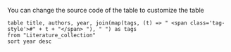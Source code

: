 You can change the source code of the table to customize the table

```dataview
table title, authors, year, join(map(tags, (t) => " <span class='tag-style'>#" + t + "</span> "), " ") as tags
from "Literature_collection"
sort year desc
```


